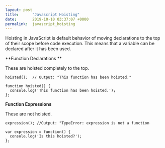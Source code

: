 ```yaml
---
layout: post
title:      "Javascript Hoisting"
date:       2019-10-10 03:37:07 +0000
permalink:  javascript_hoisting
---
```



Hoisting in JavaScript is default behavior of moving declarations to the top of their scope before code execution. This means that a variable can be declared after it has been used.

**Function Declarations
**

These are hoisted completely to the top.  

```
hoisted();  // Output: "This function has been hoisted."

function hoisted() {
  console.log('This function has been hoisted.');
};
```


**Function Expressions**

These are not hoisted.
```
expression(); //Output: "TypeError: expression is not a function

var expression = function() {
  console.log('Is this hoisted?');
};
```
